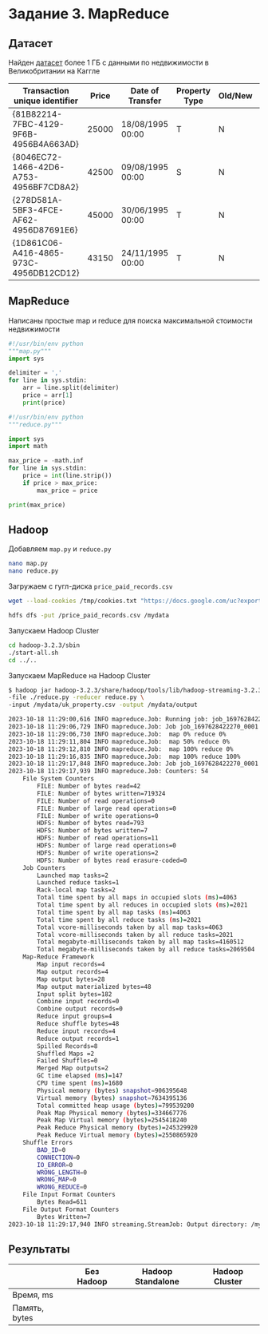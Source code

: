 # Задание 3. MapReduce

## Датасет

Найден [датасет](https://www.kaggle.com/datasets/hm-land-registry/uk-housing-prices-paid/) более 1 ГБ с данными по недвижимости в Великобритании на Каггле

| Transaction unique identifier          | Price | Date of Transfer | Property Type | Old/New | Duration | Town/City  | District           | County             | PPDCategory Type |
|----------------------------------------|-------|------------------|---------------|---------|----------|------------|--------------------|--------------------|------------------|
| {81B82214-7FBC-4129-9F6B-4956B4A663AD} | 25000 | 18/08/1995 00:00 | T             | N       | F        | OLDHAM     | OLDHAM             | GREATER MANCHESTER | A                |
| {8046EC72-1466-42D6-A753-4956BF7CD8A2} | 42500 | 09/08/1995 00:00 | S             | N       | F        | GRAYS      | THURROCK           | THURROCK           | A                |
| {278D581A-5BF3-4FCE-AF62-4956D87691E6} | 45000 | 30/06/1995 00:00 | T             | N       | F        | HIGHBRIDGE | SEDGEMOOR          | SOMERSET           | A                |
| {1D861C06-A416-4865-973C-4956DB12CD12} | 43150 | 24/11/1995 00:00 | T             | N       | F        | BEDFORD    | NORTH BEDFORDSHIRE | BEDFORDSHIRE       | A                |

## MapReduce

Написаны простые map и reduce для поиска максимальной стоимости недвижимости

```python
#!/usr/bin/env python
"""map.py"""
import sys

delimiter = ','
for line in sys.stdin:
    arr = line.split(delimiter)
    price = arr[1]
    print(price)
```

```python
#!/usr/bin/env python
"""reduce.py"""

import sys
import math

max_price = -math.inf
for line in sys.stdin:
    price = int(line.strip())
    if price > max_price:
        max_price = price

print(max_price)
```

## Hadoop

Добавляем `map.py` и `reduce.py`

```bash
nano map.py
nano reduce.py
```

Загружаем с гугл-диска `price_paid_records.csv`

```bash
wget --load-cookies /tmp/cookies.txt "https://docs.google.com/uc?export=download&confirm=$(wget --quiet --save-cookies /tmp/cookies.txt --keep-session-cookies --no-check-certificate 'https://docs.google.com/uc?export=download&id=FILEID' -O- | sed -rn 's/.*confirm=([0-9A-Za-z_]+).*/\1\n/p')&id=FILEID" -O FILENAME && rm -rf /tmp/cookies.txt

hdfs dfs -put /price_paid_records.csv /mydata
```

Запускаем Hadoop Cluster
```bash
cd hadoop-3.2.3/sbin
./start-all.sh
cd ../..
```

Запускаем MapReduce на Hadoop Cluster
```bash
$ hadoop jar hadoop-3.2.3/share/hadoop/tools/lib/hadoop-streaming-3.2.3.jar -file ./map.py -mapper map.py \
-file ./reduce.py -reducer reduce.py \
-input /mydata/uk_property.csv -output /mydata/output

2023-10-18 11:29:00,616 INFO mapreduce.Job: Running job: job_1697628422270_0001
2023-10-18 11:29:06,729 INFO mapreduce.Job: Job job_1697628422270_0001 running in uber mode : false
2023-10-18 11:29:06,730 INFO mapreduce.Job:  map 0% reduce 0%
2023-10-18 11:29:11,804 INFO mapreduce.Job:  map 50% reduce 0%
2023-10-18 11:29:12,810 INFO mapreduce.Job:  map 100% reduce 0%
2023-10-18 11:29:16,835 INFO mapreduce.Job:  map 100% reduce 100%
2023-10-18 11:29:17,848 INFO mapreduce.Job: Job job_1697628422270_0001 completed successfully
2023-10-18 11:29:17,939 INFO mapreduce.Job: Counters: 54
	File System Counters
		FILE: Number of bytes read=42
		FILE: Number of bytes written=719324
		FILE: Number of read operations=0
		FILE: Number of large read operations=0
		FILE: Number of write operations=0
		HDFS: Number of bytes read=793
		HDFS: Number of bytes written=7
		HDFS: Number of read operations=11
		HDFS: Number of large read operations=0
		HDFS: Number of write operations=2
		HDFS: Number of bytes read erasure-coded=0
	Job Counters 
		Launched map tasks=2
		Launched reduce tasks=1
		Rack-local map tasks=2
		Total time spent by all maps in occupied slots (ms)=4063
		Total time spent by all reduces in occupied slots (ms)=2021
		Total time spent by all map tasks (ms)=4063
		Total time spent by all reduce tasks (ms)=2021
		Total vcore-milliseconds taken by all map tasks=4063
		Total vcore-milliseconds taken by all reduce tasks=2021
		Total megabyte-milliseconds taken by all map tasks=4160512
		Total megabyte-milliseconds taken by all reduce tasks=2069504
	Map-Reduce Framework
		Map input records=4
		Map output records=4
		Map output bytes=28
		Map output materialized bytes=48
		Input split bytes=182
		Combine input records=0
		Combine output records=0
		Reduce input groups=4
		Reduce shuffle bytes=48
		Reduce input records=4
		Reduce output records=1
		Spilled Records=8
		Shuffled Maps =2
		Failed Shuffles=0
		Merged Map outputs=2
		GC time elapsed (ms)=147
		CPU time spent (ms)=1680
		Physical memory (bytes) snapshot=906395648
		Virtual memory (bytes) snapshot=7634395136
		Total committed heap usage (bytes)=799539200
		Peak Map Physical memory (bytes)=334667776
		Peak Map Virtual memory (bytes)=2545418240
		Peak Reduce Physical memory (bytes)=245329920
		Peak Reduce Virtual memory (bytes)=2550865920
	Shuffle Errors
		BAD_ID=0
		CONNECTION=0
		IO_ERROR=0
		WRONG_LENGTH=0
		WRONG_MAP=0
		WRONG_REDUCE=0
	File Input Format Counters 
		Bytes Read=611
	File Output Format Counters 
		Bytes Written=7
2023-10-18 11:29:17,940 INFO streaming.StreamJob: Output directory: /mydata/output
```

## Результаты

|               | Без Hadoop | Hadoop Standalone | Hadoop Cluster |
|---------------|------------|-------------------|----------------|
| Время, ms     |            |                   |                |
| Память, bytes |            |                   |                |


